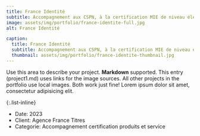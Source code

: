 ```yaml
---
title: France Identité
subtitle: Accompagnement aux CSPN, à la certification MIE de niveau élevé et à la Peer Review Européenne
image: assets/img/portfolio/france-identite-full.jpg
alt: France Identité

caption:
  title: France Identité
  subtitle: Accompagnement aux CSPN, à la certification MIE de niveau élevé et à la Peer Review Européenne
  thumbnail: assets/img/portfolio/france-identite-thumbnail.jpg
---
```


Use this area to describe your project. **Markdown** supported. This entry (project1.md) uses links for the image sources. All other projects in the portfolio use local images. Both work just fine! Lorem ipsum dolor sit amet, consectetur adipisicing elit.

{:.list-inline}

- Date: 2023
- Client: Agence France Titres
- Categorie: Accompagnement certification produits et service

